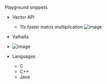 Playground snippets
  - Vector API
    - 11x faster matrix multiplication
    ![image](https://github.com/jbhateja/playground_snippets/assets/20312349/9c5a44b8-fb25-468d-9a28-aec36f4a861d)

  - Valhalla
  - ![image](https://github.com/jbhateja/playground_snippets/assets/20312349/ae95f271-199c-4f48-9f6f-dbfdac84f9ac)

  - Languages
    - C
    - C++
    - Java
